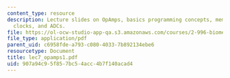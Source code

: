 ```yaml
---
content_type: resource
description: Lecture slides on OpAmps, basics programming concepts, memory organization,
  clocks, and ADCs.
file: https://ol-ocw-studio-app-qa.s3.amazonaws.com/courses/2-996-biomedical-devices-design-laboratory-fall-2007/907a94c95f857bc54acc4b7f140acad4_lec7_opamps1.pdf
file_type: application/pdf
parent_uid: c6958fde-a793-c080-4033-7b892134ebe6
resourcetype: Document
title: lec7_opamps1.pdf
uid: 907a94c9-5f85-7bc5-4acc-4b7f140acad4
---
```

